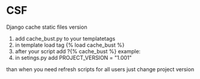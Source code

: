 # CSF
Django cache static files version


1. add cache_bust.py to your templatetags
2. in template load tag  {% load cache_bust %}
3. after your script add ?{% cache_bust %}
example:  <script src="{% static 'js/main.js' %}?{% cache_bust %}" type="text/javascript"></script>
4. in setings.py add PROJECT_VERSION = "1.001"

than when you need refresh scripts for all users just change project version
